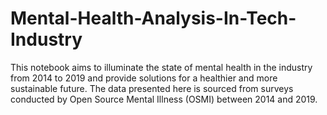 # Mental-Health-Analysis-In-Tech-Industry
This notebook aims to illuminate the state of mental health in the industry from 2014 to 2019 and provide solutions for a healthier and more sustainable future.  The data presented here is sourced from surveys conducted by Open Source Mental Illness (OSMI) between 2014 and 2019. 
